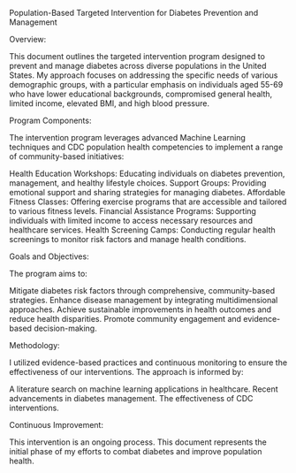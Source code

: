 Population-Based Targeted Intervention for Diabetes Prevention and Management

Overview:

This document outlines the targeted intervention program designed to prevent and manage diabetes across diverse populations in the United States. My approach focuses on addressing the specific needs of various demographic groups, with a particular emphasis on individuals aged 55-69 who have lower educational backgrounds, compromised general health, limited income, elevated BMI, and high blood pressure.

Program Components:

The intervention program leverages advanced Machine Learning techniques and CDC population health competencies to implement a range of community-based initiatives:

Health Education Workshops: Educating individuals on diabetes prevention, management, and healthy lifestyle choices.
Support Groups: Providing emotional support and sharing strategies for managing diabetes.
Affordable Fitness Classes: Offering exercise programs that are accessible and tailored to various fitness levels.
Financial Assistance Programs: Supporting individuals with limited income to access necessary resources and healthcare services.
Health Screening Camps: Conducting regular health screenings to monitor risk factors and manage health conditions.

Goals and Objectives:

The program aims to:

Mitigate diabetes risk factors through comprehensive, community-based strategies.
Enhance disease management by integrating multidimensional approaches.
Achieve sustainable improvements in health outcomes and reduce health disparities.
Promote community engagement and evidence-based decision-making.

Methodology:

I utilized evidence-based practices and continuous monitoring to ensure the effectiveness of our interventions. The approach is informed by:

A literature search on machine learning applications in healthcare.
Recent advancements in diabetes management.
The effectiveness of CDC interventions.

Continuous Improvement:

This intervention is an ongoing process. This document represents the initial phase of my efforts to combat diabetes and improve population health. 
